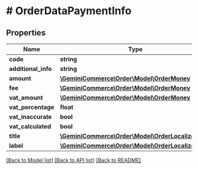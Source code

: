 # # OrderDataPaymentInfo


## Properties


Name | Type | Description | Notes
------------ | ------------- | ------------- | -------------
**code**| **string** |   | [optional]
**additional_info**| **string** |   | [optional]
**amount**| [**\GeminiCommerce\Order\Model\OrderMoney**](OrderMoney.md) |   | [optional]
**fee**| [**\GeminiCommerce\Order\Model\OrderMoney**](OrderMoney.md) |   | [optional]
**vat_amount**| [**\GeminiCommerce\Order\Model\OrderMoney**](OrderMoney.md) |   | [optional]
**vat_percentage**| **float** |   | [optional]
**vat_inaccurate**| **bool** |   | [optional]
**vat_calculated**| **bool** |   | [optional]
**title**| [**\GeminiCommerce\Order\Model\OrderLocalizedText**](OrderLocalizedText.md) |   | [optional]
**label**| [**\GeminiCommerce\Order\Model\OrderLocalizedText**](OrderLocalizedText.md) |   | [optional]


[[Back to Model list]](../../README.md#models) [[Back to API list]](../../README.md#endpoints) [[Back to README]](../../README.md)